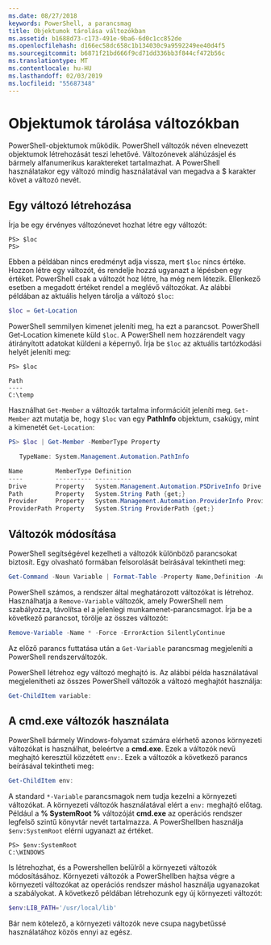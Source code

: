 ```yaml
---
ms.date: 08/27/2018
keywords: PowerShell, a parancsmag
title: Objektumok tárolása változókban
ms.assetid: b1688d73-c173-491e-9ba6-6d0c1cc852de
ms.openlocfilehash: d166ec58dc658c1b134030c9a9592249ee40d4f5
ms.sourcegitcommit: b6871f21bd666f9cd71dd336bb3f844cf472b56c
ms.translationtype: MT
ms.contentlocale: hu-HU
ms.lasthandoff: 02/03/2019
ms.locfileid: "55687348"
---
```

# <a name="using-variables-to-store-objects"></a>Objektumok tárolása változókban

PowerShell-objektumok működik. PowerShell változók néven elnevezett objektumok létrehozását teszi lehetővé.
Változónevek aláhúzásjel és bármely alfanumerikus karaktereket tartalmazhat. A PowerShell használatakor egy változó mindig használatával van megadva a \$ karakter követ a változó nevét.

## <a name="creating-a-variable"></a>Egy változó létrehozása

Írja be egy érvényes változónevet hozhat létre egy változót:

```
PS> $loc
PS>
```

Ebben a példában nincs eredményt adja vissza, mert `$loc` nincs értéke. Hozzon létre egy változót, és rendelje hozzá ugyanazt a lépésben egy értéket. PowerShell csak a változót hoz létre, ha még nem létezik.
Ellenkező esetben a megadott értéket rendel a meglévő változókat. Az alábbi példában az aktuális helyen tárolja a változó `$loc`:

```powershell
$loc = Get-Location
```

PowerShell semmilyen kimenet jeleníti meg, ha ezt a parancsot. PowerShell Get-Location kimenete küld `$loc`. A PowerShell nem hozzárendelt vagy átirányított adatokat küldeni a képernyő. Írja be `$loc` az aktuális tartózkodási helyét jeleníti meg:

```
PS> $loc

Path
----
C:\temp
```

Használhat `Get-Member` a változók tartalma információit jeleníti meg. `Get-Member` azt mutatja be, hogy `$loc` van egy **PathInfo** objektum, csakúgy, mint a kimenetét `Get-Location`:

```powershell
PS> $loc | Get-Member -MemberType Property

   TypeName: System.Management.Automation.PathInfo

Name         MemberType Definition
----         ---------- ----------
Drive        Property   System.Management.Automation.PSDriveInfo Drive {get;}
Path         Property   System.String Path {get;}
Provider     Property   System.Management.Automation.ProviderInfo Provider {...
ProviderPath Property   System.String ProviderPath {get;}
```

## <a name="manipulating-variables"></a>Változók módosítása

PowerShell segítségével kezelheti a változók különböző parancsokat biztosít. Egy olvasható formában felsorolását beírásával tekintheti meg:

```powershell
Get-Command -Noun Variable | Format-Table -Property Name,Definition -AutoSize -Wrap
```

PowerShell számos, a rendszer által meghatározott változókat is létrehoz. Használhatja a `Remove-Variable` változók, amely PowerShell nem szabályozza, távolítsa el a jelenlegi munkamenet-parancsmagot. Írja be a következő parancsot, törölje az összes változót:

```powershell
Remove-Variable -Name * -Force -ErrorAction SilentlyContinue
```

Az előző parancs futtatása után a `Get-Variable` parancsmag megjeleníti a PowerShell rendszerváltozók.

PowerShell létrehoz egy változó meghajtó is. Az alábbi példa használatával megjelenítheti az összes PowerShell változók a változó meghajtót használja:

```powershell
Get-ChildItem variable:
```

## <a name="using-cmdexe-variables"></a>A cmd.exe változók használata

PowerShell bármely Windows-folyamat számára elérhető azonos környezeti változókat is használhat, beleértve a **cmd.exe**. Ezek a változók nevű meghajtó keresztül közzétett `env:`. Ezek a változók a következő parancs beírásával tekintheti meg:

```powershell
Get-ChildItem env:
```

A standard `*-Variable` parancsmagok nem tudja kezelni a környezeti változókat. A környezeti változók használatával elért a `env:` meghajtó előtag. Például a **% SystemRoot %** változóját **cmd.exe** az operációs rendszer legfelső szintű könyvtár nevét tartalmazza. A PowerShellben használja `$env:SystemRoot` elérni ugyanazt az értéket.

```
PS> $env:SystemRoot
C:\WINDOWS
```

Is létrehozhat, és a Powershellen belülről a környezeti változók módosításához. Környezeti változók a PowerShellben hajtsa végre a környezeti változókat az operációs rendszer máshol használja ugyanazokat a szabályokat. A következő példában létrehozunk egy új környezeti változót:

```powershell
$env:LIB_PATH='/usr/local/lib'
```

Bár nem kötelező, a környezeti változók neve csupa nagybetűssé használatához közös ennyi az egész.

